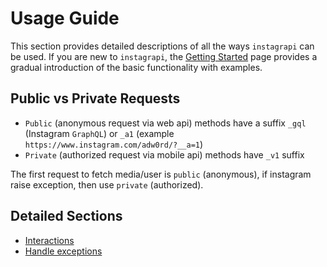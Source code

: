 # Usage Guide

This section provides detailed descriptions of all the ways `instagrapi` can be used. If you are new to `instagrapi`, the
[Getting Started][getting-started] page provides a gradual introduction of the basic functionality with examples.

## Public vs Private Requests

* `Public` (anonymous request via web api) methods have a suffix `_gql` (Instagram `GraphQL`) or `_a1` (example `https://www.instagram.com/adw0rd/?__a=1`)
* `Private` (authorized request via mobile api) methods have `_v1` suffix

The first request to fetch media/user is `public` (anonymous), if instagram raise exception, then use `private` (authorized).

## Detailed Sections

* [Interactions][interactions]
* [Handle exceptions][handle_exception]

[getting-started]: ../getting-started.md
[interactions]: interactions.md
[handle_exception]: handle_exception.md
